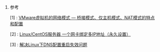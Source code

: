 1. 参考

   [1] : [VMware虚拟机的网络模式 — 桥接模式、仅主机模式、NAT模式的特点和配置](<https://www.jianshu.com/p/85d41c49fdcd>)

   [2] : [Linux/CentOS服务器 一个网卡绑定多IP地址（永久设置）](https://www.cnblogs.com/woniu666/p/11196563.html)

   [3] : [解决Linux下DNS配置重启失效问题](<https://blog.csdn.net/u011851478/article/details/53433291?utm_source=distribute.pc_relevant.none-task>)

